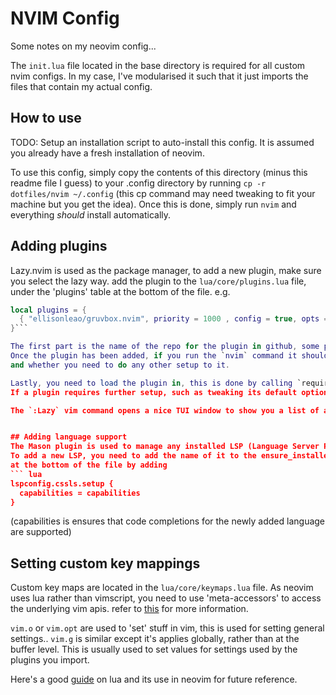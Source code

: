 # NVIM Config

Some notes on my neovim config...

The `init.lua` file located in the base directory is required for all custom nvim configs. In my case, I've modularised it such that it just imports the files that contain my actual config.

## How to use

TODO: Setup an installation script to auto-install this config.
It is assumed you already have a fresh installation of neovim.

To use this config, simply copy the contents of this directory (minus this readme file I guess) to your .config directory by running `cp -r dotfiles/nvim ~/.config`
(this cp command may need tweaking to fit your machine but you get the idea).
Once this is done, simply run `nvim` and everything _should_ install automatically.

## Adding plugins

Lazy.nvim is used as the package manager, to add a new plugin, make sure you select the lazy way.
add the plugin to the `lua/core/plugins.lua` file, under the 'plugins' table at the bottom of the file.
e.g.

````lua
local plugins = {
  { "ellisonleao/gruvbox.nvim", priority = 1000 , config = true, opts = ...},
}```

The first part is the name of the repo for the plugin in github, some plugin definitions will contain just the name, others may need to define configurations and/or dependencies.
Once the plugin has been added, if you run the `nvim` command it should automatically install the plugin. Afterwards make sure to run the vim command `:checkhealth name-of-plugin` to check the status of the installation,
and whether you need to do any other setup to it.

Lastly, you need to load the plugin in, this is done by calling `require("gruvbox").setup()`. In my setup, each plugin has it's own lua file, located in `lua/core/plugin_config`.
If a plugin requires further setup, such as tweaking its default options, you can define a local variable to easily access the plugin, e.g. `local config = require("gruvbox") \n config.setup({...{)`

The `:Lazy` vim command opens a nice TUI window to show you a list of all installed plugins, and an easy way to update them.


## Adding language support
The Mason plugin is used to manage any installed LSP (Language Server Protocol) and Linter/formatters. The TUI can be accessed by running the command `:Mason`
To add a new LSP, you need to add the name of it to the ensure_installed table located within the `lua/core/plugin_config/lsp_config.lua` file. After that is done, you need to setup the LSP
at the bottom of the file by adding
``` lua
lspconfig.cssls.setup {
  capabilities = capabilities
}
````

(capabilities is ensures that code completions for the newly added language are supported)

## Setting custom key mappings

Custom key maps are located in the `lua/core/keymaps.lua` file.
As neovim uses lua rather than vimscript, you need to use 'meta-accessors' to access the underlying vim apis.
refer to [this](https://github.com/nanotee/nvim-lua-guide?tab=readme-ov-file#using-meta-accessors) for more information.

`vim.o` or `vim.opt` are used to 'set' stuff in vim, this is used for setting general settings..
`vim.g` is similar except it's applies globally, rather than at the buffer level. This is usually used to set values for settings used by the plugins you import.

Here's a good [guide](https://vonheikemen.github.io/devlog/tools/configuring-neovim-using-lua/) on lua and its use in neovim for future reference.
